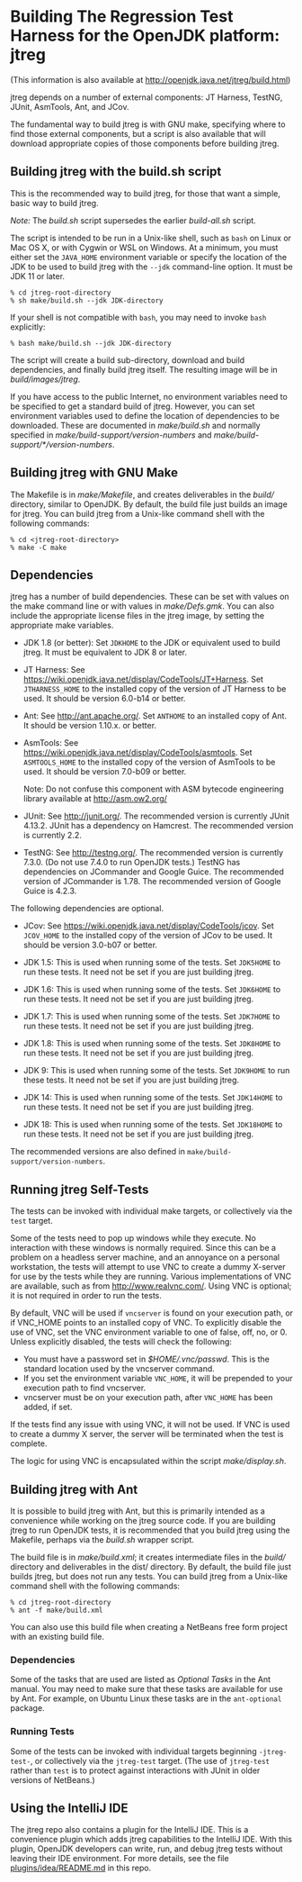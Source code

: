 # Building The Regression Test Harness for the OpenJDK platform: jtreg

(This information is also available at <http://openjdk.java.net/jtreg/build.html>)

jtreg depends on a number of external components:
    JT Harness, TestNG, JUnit, AsmTools, Ant, and JCov.

The fundamental way to build jtreg is with GNU make, specifying where to find
those external components, but a script is also available that will download
appropriate copies of those components before building jtreg.

## Building jtreg with the build.sh script

This is the recommended way to build jtreg, for those that want a simple,
basic way to build jtreg.

*Note:* The _build.sh_ script supersedes the earlier _build-all.sh_ script.

The script is intended to be run in a Unix-like shell, such as `bash` on Linux or
Mac OS X, or with Cygwin or WSL on Windows. At a minimum, you must either set
the `JAVA_HOME` environment variable or specify the location of the JDK to be
used to build jtreg with the `--jdk` command-line option. It must be JDK 11 or later.

    % cd jtreg-root-directory
    % sh make/build.sh --jdk JDK-directory

If your shell is not compatible with `bash`, you may need to invoke `bash` explicitly:

    % bash make/build.sh --jdk JDK-directory

The script will create a build sub-directory, download and build dependencies,
and finally build jtreg itself. The resulting image will be in
_build/images/jtreg_.

If you have access to the public Internet, no environment variables need to be
specified to get a standard build of jtreg. However, you can set environment
variables used to define the location of dependencies to be downloaded.
These are documented in _make/build.sh_ and normally  specified in
_make/build-support/version-numbers_ and _make/build-support/*/version-numbers_.

## Building jtreg with GNU Make

The Makefile is in _make/Makefile_, and creates deliverables in the _build/_
directory, similar to OpenJDK. By default, the build file just builds an image
for jtreg. You can build jtreg from a Unix-like command shell with the following
commands:

    % cd <jtreg-root-directory>
    % make -C make

## Dependencies

jtreg has a number of build dependencies. These can be set with values on the
make command line or with values in _make/Defs.gmk_. You can also include the
appropriate license files in the jtreg image, by setting the appropriate make
variables.

* JDK 1.8 (or better):
    Set `JDKHOME` to the JDK or equivalent used to build jtreg. It must be
    equivalent to JDK 8 or later.

* JT Harness:
    See <https://wiki.openjdk.java.net/display/CodeTools/JT+Harness>.
    Set `JTHARNESS_HOME` to the installed copy of the version of JT Harness to be
    used. It should be version 6.0-b14 or better.

* Ant:
    See <http://ant.apache.org/>. Set `ANTHOME` to an installed copy of Ant. It
    should be version 1.10.x. or better.

* AsmTools:
    See <https://wiki.openjdk.java.net/display/CodeTools/asmtools>.
    Set `ASMTOOLS_HOME` to the installed copy of the version of AsmTools to be
    used. It should be version 7.0-b09 or better.

    Note: Do not confuse this component with ASM bytecode engineering library
    available at <http://asm.ow2.org/>

* JUnit:
    See <http://junit.org/>. The recommended version is currently JUnit 4.13.2.
    JUnit has a dependency on Hamcrest. The recommended version is currently 2.2.

* TestNG:
    See <http://testng.org/>. The recommended version is currently 7.3.0.
    (Do not use 7.4.0 to run OpenJDK tests.)
    TestNG has dependencies on JCommander and Google Guice.
    The recommended version of JCommander is 1.78.
    The recommended version of Google Guice is 4.2.3.

The following dependencies are optional.

* JCov:
    See <https://wiki.openjdk.java.net/display/CodeTools/jcov>.
    Set `JCOV_HOME` to the installed copy of the version of JCov to be used.
    It should be version 3.0-b07 or better.

* JDK 1.5:
    This is used when running some of the tests. Set `JDK5HOME` to run these
    tests. It need not be set if you are just building jtreg.

* JDK 1.6:
    This is used when running some of the tests. Set `JDK6HOME` to run these
    tests. It need not be set if you are just building jtreg.

* JDK 1.7:
    This is used when running some of the tests. Set `JDK7HOME` to run these
    tests. It need not be set if you are just building jtreg.

* JDK 1.8:
    This is used when running some of the tests. Set `JDK8HOME` to run these
    tests. It need not be set if you are just building jtreg.

* JDK 9:
    This is used when running some of the tests. Set `JDK9HOME` to run these
    tests. It need not be set if you are just building jtreg.

* JDK 14:
    This is used when running some of the tests. Set `JDK14HOME` to run these
    tests. It need not be set if you are just building jtreg.

* JDK 18:
  This is used when running some of the tests. Set `JDK18HOME` to run these
  tests. It need not be set if you are just building jtreg.

The recommended versions are also defined in `make/build-support/version-numbers`.

## Running jtreg Self-Tests

The tests can be invoked with individual make targets, or collectively via the
`test` target.

Some of the tests need to pop up windows while they execute. No interaction with
these windows is normally required. Since this can be a problem on a headless
server machine, and an annoyance on a personal workstation, the tests will
attempt to use VNC to create a dummy X-server for use by the tests while they
are running. Various implementations of VNC are available, such as from
<http://www.realvnc.com/>. Using VNC is optional; it is not required in order to
run the tests.

By default, VNC will be used if `vncserver` is found on your execution path, or
if VNC_HOME points to an installed copy of VNC. To explicitly disable the use of
VNC, set the VNC environment variable to one of false, off, no, or 0. Unless
explicitly disabled, the tests will check the following:

*   You must have a password set in _$HOME/.vnc/passwd_. This is the standard
    location used by the vncserver command.
*   If you set the environment variable `VNC_HOME`, it will be prepended to your
    execution path to find vncserver.
*   vncserver must be on your execution path, after `VNC_HOME` has been added,
    if set.

If the tests find any issue with using VNC, it will not be used. If VNC is used
to create a dummy X server, the server will be terminated when the test is
complete.

The logic for using VNC is encapsulated within the script _make/display.sh_.

## Building jtreg with Ant

It is possible to build jtreg with Ant, but this is primarily intended as a
convenience while working on the jtreg source code. If you are building jtreg
to run OpenJDK tests, it is recommended that you build jtreg using the Makefile,
perhaps via the _build.sh_ wrapper script.

The build file is in _make/build.xml_; it creates intermediate files in the _build/_
directory and deliverables in the dist/ directory. By default, the build file
just builds jtreg, but does not run any tests. You can build jtreg from a
Unix-like command shell with the following commands:

    % cd jtreg-root-directory
    % ant -f make/build.xml

You can also use this build file when creating a NetBeans free form project with
an existing build file.

### Dependencies

Some of the tasks that are used are listed as _Optional Tasks_ in the Ant
manual. You may need to make sure that these tasks are available for use by Ant.
For example, on Ubuntu Linux these tasks are in the `ant-optional` package.

### Running Tests

Some of the tests can be invoked with individual targets beginning
`-jtreg-test-`, or collectively via the `jtreg-test` target. (The use of
`jtreg-test` rather than `test` is to protect against interactions with JUnit in
older versions of NetBeans.)

## Using the IntelliJ IDE

The jtreg repo also contains a plugin for the IntelliJ IDE.
This is a convenience plugin which adds jtreg capabilities to the IntelliJ IDE.
With this plugin, OpenJDK developers can write, run, and debug jtreg tests
without leaving their IDE environment.  For more details, see the file
[plugins/idea/README.md](plugins/idea/README.md) in this repo.
